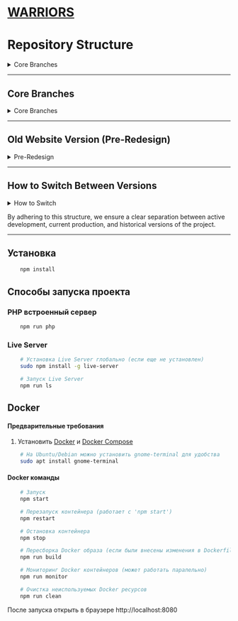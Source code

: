 # [WARRIORS](https://ashuksu.github.io/warriors/public)


# Repository Structure

<details>
  <summary>Core Branches</summary>

This repository uses the following branch structure to manage different versions of the project:

</details>

---

## Core Branches

<details>
  <summary>Core Branches</summary>

* **`master`**:
    * This is the **main (production)** branch. It always contains the **latest version of the website with the new
      design**, which is deployed to production.
    * Any release-ready changes are merged here.

* **`dev`**:
    * This is the **development branch**. All new features and bug fixes are initially developed here or in separate
      feature branches, then merged into `dev`.
    * `dev` is synchronized with `master` after each successful release.

</details>

---

## Old Website Version (Pre-Redesign)

<details>
  <summary>Pre-Redesign</summary>

We've preserved the previous version of the website (before the major redesign) for historical access or in case it's
needed. It's represented as follows:

* **`master-old-v1` (Branch)**:
    * This is a **dedicated branch** that holds the **complete history of the old website design**.
    * If minor changes or fixes are ever needed for the old version, they can be made within this branch.

* **`old-design-v1` (Tag)**:
    * This is a **permanent tag** that points to the **last commit of the old website version** (at the time it was "
      frozen" before the redesign).
    * Tags serve as static "snapshots" of the code's state at a specific point in time. It acts as a reference point for
      the old design.

</details>

---

## How to Switch Between Versions

<details>
  <summary>How to Switch</summary>

### Switching to the Main or Dev Branch:

* To work on the new version or synchronize with it:
    ```bash
    git checkout master
    # or
    git checkout dev
    ```

### Switching to the Old Branch:

* If you need to work with the code of the old design:
    ```bash
    git checkout master-old-v1
    ```

### Viewing and Checking Out Tags:

* To see all available tags:
    ```bash
    git tag
    ```
  You'll see a list, including `old-design-v1`.

* To "check out" the state that a tag points to (this will put you in a "detached HEAD" state, which is fine for viewing
  but not for active development):
    ```bash
    git checkout old-design-v1
    ```
  If you want to start development based on this tagged state, you should create a new branch:
    ```bash
    git checkout -b feature/old-v1-TASK old-design-v1
    ```

</details>

By adhering to this structure, we ensure a clear separation between active development, current production, and
historical versions of the project.

---

## Установка

```bash
    npm install
```

## Способы запуска проекта

### PHP встроенный сервер

```bash
    npm run php
```

### Live Server

```bash
    # Установка Live Server глобально (если еще не установлен)
    sudo npm install -g live-server
```

```bash
    # Запуск Live Server
    npm run ls
```

## Docker

#### Предварительные требования

1. Установить [Docker](https://docs.docker.com/get-docker/) и [Docker Compose](https://docs.docker.com/compose/install/)

```bash
    # На Ubuntu/Debian можно установить gnome-terminal для удобства
    sudo apt install gnome-terminal
```

#### Docker команды

```bash
    # Запуск
    npm start
```

```bash
    # Перезапуск контейнера (работает с 'npm start')
    npm restart
```

```bash  
    # Остановка контейнера
    npm stop
```

```bash   
    # Пересборка Docker образа (если были внесены изменения в Dockerfile)
    npm run build
```

```bash
    # Мониторинг Docker контейнеров (может работать паралельно)
    npm run monitor
```

```bash 
    # Очистка неиспользуемых Docker ресурсов
    npm run clean
```

После запуска открыть в браузере http://localhost:8080